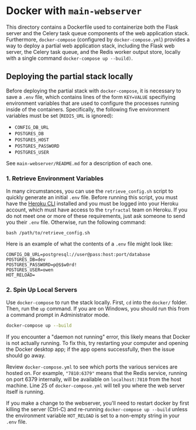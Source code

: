 # Docker with `main-webserver`

This directory contains a Dockerfile used to containerize both the Flask server and the Celery task queue components of the web application stack. Furthermore, `docker-compose` (configured by `docker-compose.yml`) provides a way to deploy a partial web application stack, including the Flask web server, the Celery task queue, and the Redis worker output store, locally with a single command `docker-compose up --build)`.

## Deploying the partial stack locally

Before deploying the partial stack with `docker-compose`, it is necessary to save a `.env` file, which contains lines of the form `KEY=VALUE` specifiying environment variables that are used to configure the processes running inside of the containers. Specifically, the following five environment variables must be set (`REDIS_URL` is ignored):

- `CONFIG_DB_URL`
- `POSTGRES_DB`
- `POSTGRES_HOST`
- `POSTGRES_PASSWORD`
- `POSTGRES_USER`

See `main-webserver/README.md` for a description of each one.

### 1. Retrieve Environment Variables

In many circumstances, you can use the `retrieve_config.sh` script to quickly generate an initial `.env` file. Before running this script, you must have the [Heroku CLI](https://devcenter.heroku.com/articles/heroku-cli) installed and you must be logged into your Heroku account, which must have access to the `tryfractal` team on Heroku. If you do not meet one or more of these requirements, just ask someone to send you their `.env` file. Otherwise, run the following command:

    bash /path/to/retrieve_config.sh

Here is an example of what the contents of a `.env` file might look like:

```
CONFIG_DB_URL=postgresql://user@pass:host:port/database
POSTGRES_DB=dev
POSTGRES_PASSWORD=p@$$w0rd!
POSTGRES_USER=owen
HOT_RELOAD=
```

### 2. Spin Up Local Servers

Use `docker-compose` to run the stack locally. First, `cd` into the `docker/` folder. Then, run the `up` command. If you are on Windows, you should run this from a command prompt in Administrator mode.

```sh
docker-compose up --build
```

If you encounter a "daemon not running" error, this likely means that Docker is not actually running. To fix this, try restarting your computer and opening the Docker desktop app; if the app opens successfully, then the issue should go away.

Review `docker-compose.yml` to see which ports the various services are hosted on. For example, `"7810:6379"` means that the Redis service, running on port 6379 internally, will be available on `localhost:7810` from the host machine. Line 25 of `docker-compose.yml` will tell you where the web server itself is running.

If you make a change to the webserver, you'll need to restart docker by first killing the server (Ctrl-C) and re-running `docker-compose up --build` unless the environment variable `HOT_RELOAD` is set to a non-empty string in your `.env` file.
